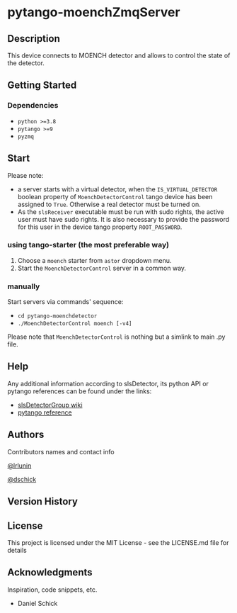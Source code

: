 # pytango-moenchZmqServer

## Description

This device connects to MOENCH detector and allows to control the state of the detector.

## Getting Started

### Dependencies
* `python >=3.8`
* `pytango >=9`
* `pyzmq`

## Start
Please note:
* a server starts with a virtual detector, when the `IS_VIRTUAL_DETECTOR` boolean property of `MoenchDetectorControl` tango device has been assigned to `True`. Otherwise a real detector must be turned on.
* As the `slsReceiver` executable must be run with sudo rights, the active user must have sudo rights. It is also necessary to provide the password for this user in the device tango property `ROOT_PASSWORD`. 

### using tango-starter (the most preferable way)
1. Choose a `moench` starter from `astor` dropdown menu.
2. Start the `MoenchDetectorControl` server in a common way.

### manually
Start servers via commands' sequence:
* `cd pytango-moenchdetector`
* `./MoenchDetectorControl moench [-v4]`
  
Please note that `MoenchDetectorControl` is nothing but a simlink to main .py file. 

## Help

Any additional information according to slsDetector, its python API or pytango references can be found under the links:

* [slsDetectorGroup wiki](https://slsdetectorgroup.github.io/devdoc/pydetector.html)
* [pytango reference](https://pytango.readthedocs.io/en/stable/)

## Authors

Contributors names and contact info

[@lrlunin](https://github.com/lrlunin)

[@dschick](https://github.com/dschick)
## Version History


## License

This project is licensed under the MIT License - see the LICENSE.md file for details

## Acknowledgments

Inspiration, code snippets, etc.
* Daniel Schick
